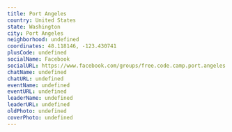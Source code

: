 ```yaml
---
title: Port Angeles
country: United States
state: Washington
city: Port Angeles
neighborhood: undefined
coordinates: 48.118146, -123.430741
plusCode: undefined
socialName: Facebook
socialURL: https://www.facebook.com/groups/free.code.camp.port.angeles
chatName: undefined
chatURL: undefined
eventName: undefined
eventURL: undefined
leaderName: undefined
leaderURL: undefined
oldPhoto: undefined
coverPhoto: undefined
---
```

